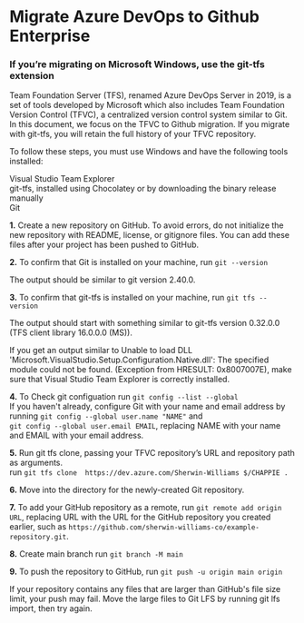 # Migrate Azure DevOps to Github Enterprise
### If you’re migrating on Microsoft Windows, use the git-tfs extension ###

Team Foundation Server (TFS), renamed Azure DevOps Server in 2019, is a set of tools developed by Microsoft which also includes Team Foundation Version Control (TFVC), a centralized version control system similar to Git.
In this document, we focus on the TFVC to Github migration.
If you migrate with git-tfs, you will retain the full history of your TFVC repository.

To follow these steps, you must use Windows and have the following tools installed:

Visual Studio Team Explorer <br>
git-tfs, installed using Chocolatey or by downloading the binary release manually <br>
Git

**1.** Create a new repository on GitHub. To avoid errors, do not initialize the new repository with README, license, or gitignore files. You can add these files after your project has been pushed to GitHub. 

**2.** To confirm that Git is installed on your machine, run ```git --version```

The output should be similar to git version 2.40.0.

**3.** To confirm that git-tfs is installed on your machine, run ```git tfs --version```

The output should start with something similar to git-tfs version 0.32.0.0 (TFS client library 16.0.0.0 (MS)).

If you get an output similar to Unable to load DLL 'Microsoft.VisualStudio.Setup.Configuration.Native.dll': The specified module could not be found. (Exception from HRESULT: 0x8007007E), make sure that Visual Studio Team Explorer is correctly installed.

**4.** To Check git configuation run ```git config --list --global```<br> If you haven't already, configure Git with your name and email address by running ```git config --global user.name "NAME"``` and <br>```git config --global user.email EMAIL```, replacing NAME with your name and EMAIL with your email address.

**5.** Run git tfs clone, passing your TFVC repository’s URL and repository path as arguments. <br> run ``` git tfs clone  https://dev.azure.com/Sherwin-Williams $/CHAPPIE . ```

**6.** Move into the directory for the newly-created Git repository.

**7.** To add your GitHub repository as a remote, run ```git remote add origin URL```, replacing URL with the URL for the GitHub repository you created earlier, such as ```https://github.com/sherwin-williams-co/example-repository.git```.
   
**8.** Create main branch run  ```git branch -M main```

**9.** To push the repository to GitHub, run ```git push -u origin main origin ```

If your repository contains any files that are larger than GitHub's file size limit, your push may fail. Move the large files to Git LFS by running git lfs import, then try again.

